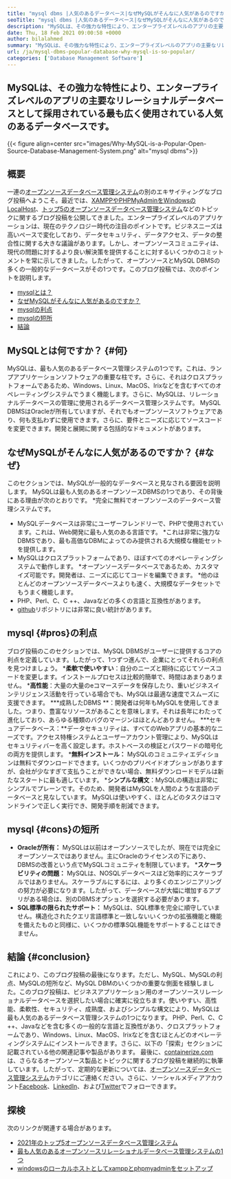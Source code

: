 ```yaml
---
title: "mysql dbms |人気のあるデータベース|なぜMySQLがそんなに人気があるのですか？" 
seoTitle: "mysql dbms |人気のあるデータベース|なぜMySQLがそんなに人気があるのですか？" 
description: "MySQLは、その強力な特性により、エンタープライズレベルのアプリの主要なリレーショナルデータベースとして採用されている最も広く使用されている一般的なデータベースです。" 
date: Thu, 18 Feb 2021 09:00:58 +0000
author: bilalahmed
summary: "MySQLは、その強力な特性により、エンタープライズレベルのアプリの主要なリレーショナルデータベースとして採用されている最も広く使用されている人気のあるデータベースです。" 
url: /ja/mysql-dbms-popular-database-why-mysql-is-so-popular/
categories: ['Database Management Software']
---
```


## MySQLは、その強力な特性により、エンタープライズレベルのアプリの主要なリレーショナルデータベースとして採用されている最も広く使用されている人気のあるデータベースです。

{{< figure align=center src="images/Why-MySQL-is-a-Popular-Open-Source-Database-Management-System.png" alt="mysql dbms">}}


## 概要
一連の[オープンソースデータベース管理システム][1]の別のエキサイティングなブログ投稿へようこそ。最近では、[XAMPPやPHPMyAdminをWindowsのLocalHost][2]、[トップ5のオープンソースデータベース管理システム][3]などのトピックに関するブログ投稿を公開してきました。エンタープライズレベルのアプリケーションは、現在のテクノロジー時代の注目のポイントです。ビジネスニーズは高いペースで変化しており、データセキュリティ、データアクセス、データの整合性に関する大きな議論があります。しかし、オープンソースコミュニティは、現代の問題に対するより良い解決策を提供することに対するいくつかのコミットメントを常に示してきました。したがって、オープンソースとMySQL DBMSの多くの一般的なデータベースがその1つです。このブログ投稿では、次のポイントを説明します。
  * [mysqlとは？][4]
  * [なぜMySQLがそんなに人気があるのですか？][5]
  * [mysqlの利点][6]
  * [mysqlの短所][7]
  * [結論][8]

## MySQLとは何ですか？   {#何}
MySQLは、最も人気のあるデータベース管理システムの1つです。これは、ランプアプリケーションソフトウェアの重要な柱です。さらに、それはクロスプラットフォームであるため、Windows、Linux、MacOS、Irixなどを含むすべてのオペレーティングシステムでうまく機能します。さらに、MySQLは、リレーショナルデータベースの管理に使用されるデータベース管理システムです。 MySQL DBMSはOracleが所有していますが、それでもオープンソースソフトウェアであり、何も支払わずに使用できます。さらに、要件とニーズに応じてソースコードを変更できます。開発と展開に関する包括的なドキュメントがあります。

## なぜMySQLがそんなに人気があるのですか？   {#なぜ}
このセクションでは、MySQLが一般的なデータベースと見なされる要因を説明します。 MySQLは最も人気のあるオープンソースDBMSの1つであり、その背後にある理由が次のとおりです。
  *完全に無料でオープンソースのデータベース管理システムです。
  * MySQLデータベースは非常にユーザーフレンドリーで、PHPで使用されています。これは、Web開発に最も人気のある言語です。
  *これは非常に強力なDBMSであり、最も高価なDBMによってのみ提供される大規模な機能セットを提供します。
  * MySQLはクロスプラットフォームであり、ほぼすべてのオペレーティングシステムで動作します。
  *オープンソースデータベースであるため、カスタマイズ可能です。開発者は、ニーズに応じてコードを編集できます。
  *他のほとんどのオープンソースデータベースよりも速く、大規模なデータセットでもうまく機能します。
  * PHP、Perl、C、C ++、Javaなどの多くの言語と互換性があります。
  * [github][9]リポジトリには非常に良い統計があります。

## mysql   {#pros}の利点
ブログ投稿のこのセクションでは、MySQL DBMSがユーザーに提供するコアの利点を定義しています。したがって、1つずつ進んで、企業にとってそれらの利点を見つけましょう。
  ***柔軟で使いやすい**：自分のニーズと期待に応じてソースコードを変更します。インストールプロセスは比較的簡単で、時間はあまりありません。
  ***高性能**：大量の大量のeコマースデータを保存したり、重いビジネスインテリジェンス活動を行っている場合でも、MySQLは最適な速度でスムーズに支援できます。
  ***成熟したDBMS **：開発者は何年もMySQLを使用してきました。つまり、豊富なリソースがあることを意味します。それは長年にわたって進化しており、あらゆる種類のバグのマージンはほとんどありません。
  ***セキュアデータベース：**データセキュリティは、すべてのWebアプリの基本的なニーズです。アクセス特権システムとユーザーアカウント管理により、MySQLはセキュリティバーを高く設定します。ホストベースの検証とパスワードの暗号化の両方を提供します。
  ***無料インストール：** MySQLのコミュニティエディションは無料でダウンロードできます。いくつかのプリペイドオプションがありますが、会社が少なすぎて支払うことができない場合、無料ダウンロードモデルは新たなスタートに最も適しています。
  ***シンプルな構文**：MySQLの構造は非常にシンプルでプレーンです。そのため、開発者はMySQLを人間のような言語のデータベースと見なしています。 MySQLは使いやすく、ほとんどのタスクはコマンドラインで正しく実行でき、開発手順を削減できます。

## mysql   {#cons}の短所
  * **Oracleが所有：**  MySQLは以前はオープンソースでしたが、現在では完全にオープンソースではありません。主にOracleのライセンスの下にあり、DBMSの改善という点でMySQLコミュニティを制限しています。
  ***スケーラビリティの問題：** MySQLは、NOSQLデータベースほど効率的にスケーラブルではありません。スケーラブルにするには、より多くのエンジニアリングの努力が必要になります。したがって、データベースが大幅に増加するアプリがある場合は、別のDBMSオプションを選択する必要があります。
  * **SQL標準の限られたサポート：**  MySQLは、SQL標準を完全に順守していません。構造化されたクエリ言語標準と一致しないいくつかの拡張機能と機能を備えたものと同様に、いくつかの標準SQL機能をサポートすることはできません。

## 結論 {#conclusion}
これにより、このブログ投稿の最後になります。ただし、MySQL、MySQLの利点、MySQLの短所など、MySQL DBMのいくつかの重要な側面を経験しました。このブログ投稿は、ビジネスアプリケーション用のオープンソースリレーショナルデータベースを選択したい場合に確実に役立ちます。使いやすい、高性能、柔軟性、セキュリティ、成熟度、およびシンプルな構文により、MySQLは最も人気のあるデータベース管理システムの1つになります。 PHP、Perl、C、C ++、Javaなどを含む多くの一般的な言語と互換性があり、クロスプラットフォームであり、Windows、Linux、MacOS、Irixなどを含むほとんどのオペレーティングシステムにインストールできます。さらに、以下の「探索」セクションに記載されている他の関連記事や製品があります。
最後に、[containerize.com][10]は、さらなるオープンソース製品とトピックに関するブログ投稿を継続的に執筆しています。したがって、定期的な更新については、[オープンソースデータベース管理システム][11]カテゴリにご連絡ください。さらに、ソーシャルメディアアカウント[Facebook][12]、[LinkedIn][13]、および[Twitter][14]でフォローできます。

## 探検
次のリンクが関連する場合があります。
  * [2021年のトップ5オープンソースデータベース管理システム][3]
  * [最も人気のあるオープンソースリレーショナルデータベース管理システムの1つ][15]
  * [windowsのローカルホストとしてxamppとphpmyadminをセットアップ][2]

  
[1]: https://blog.containerize.com/category/database-management-software/
[2]: https://blog.containerize.com/database-management-software/how-to-setup-xampp-and-phpmyadmin-as-localhost-on-windows/
[3]: https://blog.containerize.com/2021/02/12/top-5-open-source-dbms-software-in-2021-mysql-and-alternatives/
[4]: #what
[5]: #why
[6]: #pros
[7]: #cons
[8]: #conclusion
[9]: https://github.com/mysql/mysql-server
[10]: https://www.containerize.com/
[11]: https://products.containerize.com/database-management-system
[12]: https://web.facebook.com/containerize
[13]: https://www.linkedin.com/company/containerize/
[14]: https://twitter.com/containerize_co
[15]: https://products.containerize.com/database-management-system/mysql
